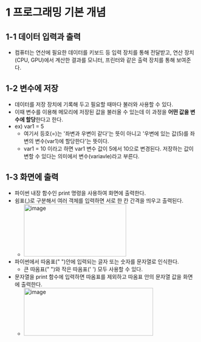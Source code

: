 1 프로그래밍 기본 개념
==================================================

1-1 데이터 입력과 출력
---------------------------------------------------
- 컴퓨터는 연산에 필요한 데이터를 키보드 등 입력 장치를 통해 전달받고, 연산 장치(CPU, GPU)에서 계산한 결과를 모니터, 프린터와 같은 출력 장치를 통해 보여준다.   

1-2 변수에 저장
---------------------------------------------------
- 데이터를 저장 장치에 기록해 두고 필요할 때마다 불러와 사용할 수 있다.
- 이때 변수를 이용해 메모리에 저장된 값을 불러올 수 있는데 이 과정을 **어떤 값을 변수에 할당**한다고 한다.
- ex) var1 = 5
  - 여기서 등호(=)는 '좌변과 우변이 같다'는 뜻이 아니고 '우변에 있는 값(5)를 좌변의 변수(var1)에 할당한다'는 뜻이다.
  - var1 = 10 이라고 하면 var1 변수 값이 5에서 10으로 변경된다. 저장하는 값이 변할 수 있다는 의미에서 변수(variavle)라고 부른다.

1-3 화면에 출력
---------------------------------------------------
- 파이썬 내장 함수인 print 명령을 사용하여 화면에 출력한다.
- 쉼표(,)로 구분해서 여러 객체를 입력하면 서로 한 칸 간격을 띄우고 출력된다.
  - <img width="269" height="138" alt="image" src="https://github.com/user-attachments/assets/0e321291-658d-4665-b404-79174af3f031" />
- 파이썬에서 따옴표(" ")안에 입력되는 글자 또는 숫자를 문자열로 인식한다.
  - 큰 따옴표(" ")와 작은 따옴표(' ') 모두 사용할 수 있다.
- 문자열을 print 함수에 입력하면 따옴표를 제외하고 따옴표 안의 문자열 값을 화면에 출력한다.
  - <img width="340" height="126" alt="image" src="https://github.com/user-attachments/assets/19c90e0a-f3c6-4093-bd26-b1f2e95a6b73" />
